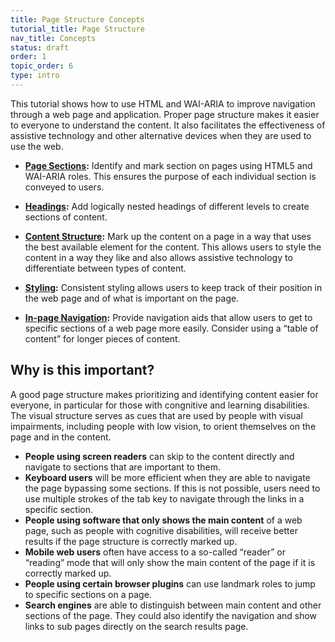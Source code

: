 ```yaml
---
title: Page Structure Concepts
tutorial_title: Page Structure
nav_title: Concepts
status: draft
order: 1
topic_order: 6
type: intro
---
```


This tutorial shows how to use HTML and WAI-ARIA to improve navigation through a web page and application. Proper page structure makes it easier to everyone to understand the content. It also facilitates the effectiveness of assistive technology and other alternative devices when they are used to use the web.

* **[Page Sections](sections.html):** Identify and mark section on pages using HTML5 and WAI-ARIA roles. This ensures the purpose of each individual section is conveyed to users.

* **[Headings](headings.html):** Add logically nested headings of different levels to create sections of content.

* **[Content Structure](content.html):** Mark up the content on a page in a way that uses the best available element for the content. This allows users to style the content in a way they like and also allows assistive technology to differentiate between types of content.

* **[Styling](styling.html):** Consistent styling allows users to keep track of their position in the web page and of what is important on the page.

* **[In-page Navigation](in-page-navigation.html):** Provide navigation aids that allow users to get to specific sections of a web page more easily. Consider using a “table of content” for longer pieces of content.

## Why is this important?

A good page structure makes prioritizing and identifying content easier for everyone, in particular for those with congnitive and learning disabilities. The visual structure serves as cues that are used by people with visual impairments, including people with low vision, to orient themselves on the page and in the content.

* **People using screen readers** can skip to the content directly and navigate to sections that are important to them.
* **Keyboard users** will be more efficient when they are able to navigate the page bypassing some sections. If this is not possible, users need to use multiple strokes of the tab key to navigate through the links in a specific section.
* **People using software that only shows the main content** of a web page, such as people with cognitive disabilities, will receive better results if the page structure is correctly marked up.
* **Mobile web users** often have access to a so-called “reader” or “reading” mode that will only show the main content of the page if it is correctly marked up.
* **People using certain browser plugins** can use landmark roles to jump to specific sections on a page.
* **Search engines** are able to distinguish between main content and other sections of the page. They could also identify the navigation and show links to sub pages directly on the search results page.
